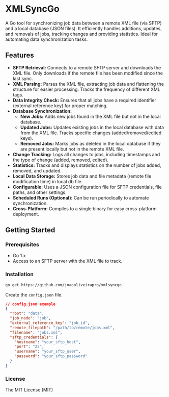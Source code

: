 # XMLSyncGo

A Go tool for synchronizing job data between a remote XML file (via SFTP) and a local database (JSON files). It efficiently handles additions, updates, and removals of jobs, tracking changes and providing statistics. Ideal for automating data synchronization tasks.

## Features

* **SFTP Retrieval:** Connects to a remote SFTP server and downloads the XML file.  Only downloads if the remote file has been modified since the last sync.
* **XML Parsing:** Parses the XML file, extracting job data and flattening the structure for easier processing. Tracks the frequency of different XML tags.
* **Data Integrity Check:** Ensures that all jobs have a required identifier (external reference key) for proper matching.
* **Database Synchronization:**
    * **New Jobs:** Adds new jobs found in the XML file but not in the local database.
    * **Updated Jobs:** Updates existing jobs in the local database with data from the XML file. Tracks specific changes (added/removed/edited keys).
    * **Removed Jobs:** Marks jobs as deleted in the local database if they are present locally but not in the remote XML file.
* **Change Tracking:** Logs all changes to jobs, including timestamps and the type of change (added, removed, edited).
* **Statistics:** Tracks and displays statistics on the number of jobs added, removed, and updated.
* **Local Data Storage:** Stores job data and file metadata (remote file modification time) in local db file.
* **Configurable:** Uses a JSON configuration file for SFTP credentials, file paths, and other settings.
* **Scheduled Runs (Optional):** Can be run periodically to automate synchronization.
* **Cross-Platform:** Compiles to a single binary for easy cross-platform deployment.


## Getting Started

### Prerequisites
* Go 1.x
* Access to an SFTP server with the XML file to track.

### Installation
```sh
go get https://github.com/joaooliveirapro/xmlsyncgo
```

Create the `config.json` file.
```json
// config.json example
{
  "root": "data",
  "job_node": "job",
  "external_reference_key": "job_id",
  "remote_filepath": "/path/to/remote/jobs.xml",
  "filename": "jobs.xml",
  "sftp_credentials": {
    "hostname": "your_sftp_host",
    "port": "22",
    "username": "your_sftp_user",
    "password": "your_sftp_password"
  }
}
```

### License
The MIT License (MIT)

